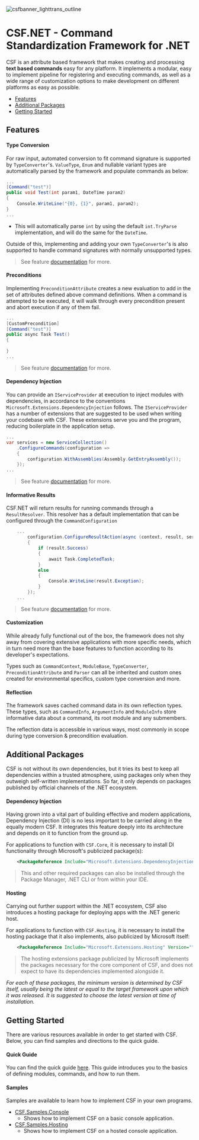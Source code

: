 ![csfbanner_lighttrans_outline](https://github.com/csmir/CSF.NET/assets/68127614/7255e535-41b6-431c-87f2-2d9aa18ef6f9)

# CSF.NET - Command Standardization Framework for .NET

CSF is an attribute based framework that makes creating and processing **text based commands** easy for any platform. 
It implements a modular, easy to implement pipeline for registering and executing commands, as well as a wide range of customization options to make development on different platforms as easy as possible.

- [Features](#features)
- [Additional Packages](#additional-packages)
- [Getting Started](#getting-started)

## Features

#### Type Conversion

For raw input, automated conversion to fit command signature is supported by `TypeConverter`'s. 
`ValueType`, `Enum` and nullable variant types are automatically parsed by the framework and populate commands as below:

```cs
...
[Command("test")]
public void Test(int param1, DateTime param2)
{
    Console.WriteLine("{0}, {1}", param1, param2);
}
...
```
- This will automatically parse `int` by using the default `int.TryParse` implementation, and will do the same for the `DateTime`.

Outside of this, implementing and adding your own `TypeConverter`'s is also supported to handle command signatures with normally unsupported types.

> See feature [documentation](https://github.com/csmir/CSF.NET/wiki/Type-Conversion) for more.

#### Preconditions

Implementing `PreconditionAttribute` creates a new evaluation to add in the set of attributes defined above command definitions. 
When a command is attempted to be executed, it will walk through every precondition present and abort execution if any of them fail.

```cs
...
[CustomPrecondition]
[Command("test")]
public async Task Test()
{
    
}
...
```

> See feature [documentation](https://github.com/csmir/CSF.NET/wiki/Preconditions) for more.

#### Dependency Injection

You can provide an `IServiceProvider` at execution to inject modules with dependencies, in accordance to the conventions `Microsoft.Extensions.DependencyInjection` follows. 
The `IServiceProvider` has a number of extensions that are suggested to be used when writing your codebase with CSF. 
These extensions serve you and the program, reducing boilerplate in the application setup.

```cs
...
var services = new ServiceCollection()
    .ConfigureCommands(configuration =>
    {
        configuration.WithAssemblies(Assembly.GetEntryAssembly());
    });
...
```

> See feature [documentation](https://github.com/csmir/CSF.NET/wiki/Dependency-Injection) for more.

#### Informative Results

CSF.NET will return results for running commands through a `ResultResolver`. 
This resolver has a default implementation that can be configured through the `CommandConfiguration`

```cs
    ...
        configuration.ConfigureResultAction(async (context, result, services) =>
        {
            if (result.Success)
            {
                await Task.CompletedTask;
            }
            else
            {
                Console.WriteLine(result.Exception);
            }
        });
    ...
```

> See feature [documentation](https://github.com/csmir/CSF.NET/wiki/Results) for more.

#### Customization

While already fully functional out of the box, the framework does not shy away from covering extensive applications with more specific needs, which in turn need more than the base features to function according to its developer's expectations. 

Types such as `CommandContext`, `ModuleBase`, `TypeConverter`, `PreconditionAttribute` and `Parser` can all be inherited and custom ones created for environmental specifics, custom type conversion and more.

#### Reflection

The framework saves cached command data in its own reflection types. 
These types, such as `CommandInfo`, `ArgumentInfo` and `ModuleInfo` store informative data about a command, its root module and any submembers.

The reflection data is accessible in various ways, most commonly in scope during type conversion & precondition evaluation.

## Additional Packages

CSF is not without its own dependencies, but it tries its best to keep all dependencies within a trusted atmosphere, using packages only when they outweigh self-written implementations. So far, it only depends on packages published by official channels of the .NET ecosystem.

#### Dependency Injection

Having grown into a vital part of building effective and modern applications, Dependency Injection (DI) is no less important to be carried along in the equally modern CSF. 
It integrates this feature deeply into its architecture and depends on it to function from the ground up. 

For applications to function with `CSF.Core`, it is necessary to install DI functionality through Microsoft's publicized package(s):

```xml
    <PackageReference Include="Microsoft.Extensions.DependencyInjection" Version="" />
```
> This and other required packages can also be installed through the Package Manager, .NET CLI or from within your IDE.

#### Hosting

Carrying out further support within the .NET ecosystem, CSF also introduces a hosting package for deploying apps with the .NET generic host. 

For applications to function with `CSF.Hosting`, it is necessary to install the hosting package that it also implements, also publicized by Microsoft itself:

```xml
    <PackageReference Include="Microsoft.Extensions.Hosting" Version="" />
```

> The hosting extensions package publicized by Microsoft implements the packages necessary for the core component of CSF, and does not expect to have its dependencies implemented alongside it.

*For each of these packages, the minimum version is determined by CSF itself, usually being the latest or equal to the target framework upon which it was released. It is suggested to choose the latest version at time of installation.*

## Getting Started

There are various resources available in order to get started with CSF. Below, you can find samples and directions to the quick guide.

#### Quick Guide

You can find the quick guide [here](https://github.com/csmir/CSF.NET/wiki/Quick-Guide). 
This guide introduces you to the basics of defining modules, commands, and how to run them.

#### Samples

Samples are available to learn how to implement CSF in your own programs.

- [CSF.Samples.Console](https://github.com/csmir/CSF.NET/tree/master/examples/CSF.Samples.Console)
  - Shows how to implement CSF on a basic console application.
- [CSF.Samples.Hosting](https://github.com/csmir/CSF.NET/tree/master/examples/CSF.Samples.Console)
  - Shows how to implement CSF on a hosted console application.
